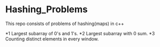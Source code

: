 # Hashing_Problems
This repo consists of problems of hashing(maps) in c++

*1 Largest subarray of 0's and 1's.
*2 Largest subarray with 0 sum.
*3 Counting distinct elements in every window.
